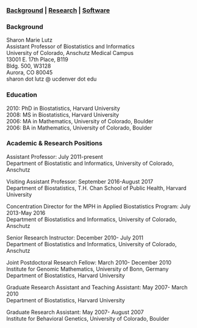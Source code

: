 ### [Background](https://SharonLutz.github.io)  | [Research](https://SharonLutz.github.io/research) | [Software](https://SharonLutz.github.io/software)

### Background
Sharon Marie Lutz  
Assistant Professor of Biostatistics and Informatics  
University of Colorado, Anschutz Medical Campus  
13001 E. 17th Place, B119  
Bldg. 500, W3128  
Aurora, CO 80045 <br>
sharon dot lutz @ ucdenver dot edu

### Education
2010: PhD in Biostatistics, Harvard University<br>
2008: MS in Biostatistics, Harvard University<br>
2006: MA in Mathematics, University of Colorado, Boulder<br>
2006: BA in Mathematics, University of Colorado, Boulder

### Academic & Research Positions
Assistant Professor: July 2011-present<br>
Department of Biostatistic and Informatics, University of Colorado, Anschutz

Visiting Assistant Professor: September 2016-August 2017<br>
Department of Biostatistics, T.H. Chan School of Public Health, Harvard University

Concentration Director for the MPH in Applied Biostatistics Program: July 2013-May 2016<br>
Department of Biostatistics and Informatics, University of Colorado, Anschutz

Senior Research Instructor: December 2010- July 2011<br>
Department of Biostatistics and Informatics, University of Colorado, Anschutz

Joint Postdoctoral Research Fellow: March 2010- December 2010<br>
Institute for Genomic Mathematics, University of Bonn, Germany<br>
Department of Biostatistics, Harvard University

Graduate Research Assistant and Teaching Assistant: May 2007- March 2010<br>
Department of Biostatistics, Harvard University

Graduate Research Assistant: May 2007- August 2007<br>
Institute for Behavioral Genetics, University of Colorado, Boulder

